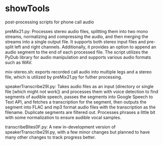 # showTools
post-processing scripts for phone call audio

preMix21.py:  Processes stereo audio files, splitting them into two mono streams, normalizing and compressing the audio, and then merging the streams into a single output file. It supports both stereo input files and pre-split left and right channels. Additionally, it provides an option to append an audio segment to the end of each processed file. The script utilizes the PyDub library for audio manipulation and supports various audio formats such as WAV.


mix-stereo.sh: exports recorded call audio into multiple legs and a stereo file, which is utilized by preMix21.py for futher processing.


speakerTranscribe29I.py: Takes audio files as an input (directory or single file [which might not work]) and processes them with voice detection to find segments of audible speech, passes the segments into Google Speech to Text API, and fetches a transcription for the segment, then outputs the segment into FLAC and mp3 format audio files with the transcription as the filename. Duplicate segments are filtered out. Processes phrases a little bit with some normalization to ensure audible vocal samples.


transcribeBites0F.py: A new in-development version of speakerTranscribe29I.py, with a few minor changes but planned to have many other changes to track progress better. 
